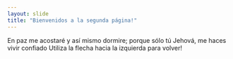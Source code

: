 ```yaml
---
layout: slide
title: "Bienvenidos a la segunda página!"
---
```

En paz me acostaré y así mismo dormire; porque sólo tú Jehová, me haces vivir confiado
Utiliza la flecha hacia la izquierda para volver!
